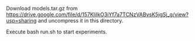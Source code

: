 Download models.tar.gz from https://drive.google.com/file/d/157KliIkO3iYf7a7TCNzVABvsK5jgSj_g/view?usp=sharing and uncompress it in this directory.

Execute bash run.sh to start experiments.

